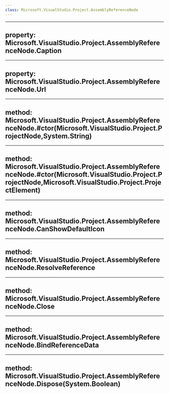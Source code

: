 ```yaml
---
class: Microsoft.VisualStudio.Project.AssemblyReferenceNode
---
```


---
property: Microsoft.VisualStudio.Project.AssemblyReferenceNode.Caption
---

---
property: Microsoft.VisualStudio.Project.AssemblyReferenceNode.Url
---

---
method: Microsoft.VisualStudio.Project.AssemblyReferenceNode.#ctor(Microsoft.VisualStudio.Project.ProjectNode,System.String)
---

---
method: Microsoft.VisualStudio.Project.AssemblyReferenceNode.#ctor(Microsoft.VisualStudio.Project.ProjectNode,Microsoft.VisualStudio.Project.ProjectElement)
---

---
method: Microsoft.VisualStudio.Project.AssemblyReferenceNode.CanShowDefaultIcon
---

---
method: Microsoft.VisualStudio.Project.AssemblyReferenceNode.ResolveReference
---

---
method: Microsoft.VisualStudio.Project.AssemblyReferenceNode.Close
---

---
method: Microsoft.VisualStudio.Project.AssemblyReferenceNode.BindReferenceData
---

---
method: Microsoft.VisualStudio.Project.AssemblyReferenceNode.Dispose(System.Boolean)
---

